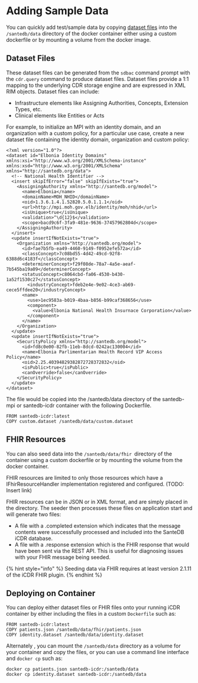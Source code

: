 # Adding Sample Data

You can quickly add test/sample data by copying [dataset files](../../../../developers/applets/distributing-data.md) into the `/santedb/data` directory of the docker container either using a custom dockerfile or by mounting a volume from the docker image.

## Dataset Files

These dataset files can be generated from the `sdbac` command prompt with the `cdr.query` command to produce dataset files. Dataset files provide a 1:1 mapping to the underlying CDR storage engine and are expressed in XML RIM objects. Dataset files can include:

* Infrastructure elements like Assigning Authorities, Concepts, Extension Types, etc.
* Clinical elements like Entities or Acts&#x20;

For example, to initialize an MPI with an identity domain, and an organization with a custom policy, for a particular use case, create a new dataset file containing the identity domain, organization and custom policy:

```markup
<?xml version="1.0"?>
<dataset id="Elbonia Identity Domains" xmlns:xsi="http://www.w3.org/2001/XMLSchema-instance" xmlns:xsd="http://www.w3.org/2001/XMLSchema" xmlns="http://santedb.org/data">
  <!-- National Health Identifier -->
  <insert skipIfError="false" skipIfExists="true">
    <AssigningAuthority xmlns="http://santedb.org/model">
      <name>Elbonia</name>
      <domainName>MOH_NHID</domainName>
      <oid>1.3.6.1.4.1.52820.5.0.1.1.1</oid>
      <url>http://mpi.moh.gov.elb/identity/moh/nhid</url>
      <isUnique>true</isUnique>
      <validation>^\d{12}$</validation>
      <scope>bacd9c6f-3fa9-481e-9636-37457962804d</scope>
    </AssigningAuthority>
  </insert>
  <update insertIfNotExists="true">
    <Organization xmlns="http://santedb.org/model">
      <id>fae7b5fb-ea49-4460-9149-f0952efe572a</id>
      <classConcept>7c08bd55-4d42-49cd-92f8-6388d6c4183f</classConcept>
      <determinerConcept>f29f08de-78a7-4a5e-aeaf-7b545ba19a09</determinerConcept>
      <statusConcept>c8064cbd-fa06-4530-b430-1a52f1530c27</statusConcept>
	    <industryConcept>fdeb2e4e-9e02-4ce3-ab69-cece5ffdee20</industryConcept>
      <name>
        <use>1ec9583a-b019-4baa-b856-b99caf368656</use>
        <component>
          <value>Elbonia National Health Insurnace Corporation</value>
        </component>
      </name>
    </Organization>
  </update>  
  <update insertIfNotExists="true">
    <SecurityPolicy xmlns="http://santedb.org/model">
      <id>fd8c0e00-82fb-11eb-8dcd-0242ac130004</id>
      <name>Elbonia Parlimentarian Health Record VIP Access Policy</name>
      <oid>2.25.40394829382872728372832</oid>
      <isPublic>true</isPublic>
      <canOverride>false</canOverride>
    </SecurityPolicy>
  </update>  
</dataset>
```

The file would be copied into the /santedb/data directory of the santedb-mpi or santedb-icdr container with the following Dockerfile.

```markup
FROM santedb-icdr:latest
COPY custom.dataset /santedb/data/custom.dataset
```

## FHIR Resources

You can also seed data into the `/santedb/data/fhir `directory of the container using a custom dockerfile or by mounting the volume from the docker container.

FHIR resources are limited to only those resources which have a IFhirResourceHandler implementation registered and configured. (TODO: Insert link)

FHIR resources can be in JSON or in XML format, and are simply placed in the directory. The seeder then processes these files on application start and will generate two files:

* A file with a .completed extension which indicates that the message contents were successfully processed and included into the SanteDB iCDR database.
* A file with a .response extension which is the FHIR response that would have been sent via the REST API. This is useful for diagnosing issues with your FHIR message being seeded.

{% hint style="info" %}
Seeding data via FHIR requires at least version 2.1.11 of the iCDR FHIR plugin.
{% endhint %}

## Deploying on Container

You can deploy either dataset files or FHIR files onto your running iCDR container by either including the files in a custom `Dockerfile` such as:

```
FROM santedb-icdr:latest
COPY patients.json /santedb/data/fhir/patients.json
COPY identity.dataset /santedb/data/identity.dataset
```

Alternately , you can mount the `/santedb/data` directory as a volume for your container and copy the files, or you can use a command line interface and `docker cp` such as:

```
docker cp patients.json santedb-icdr:/santedb/data
docker cp identity.dataset santedb-icdr:/santedb/data
```

